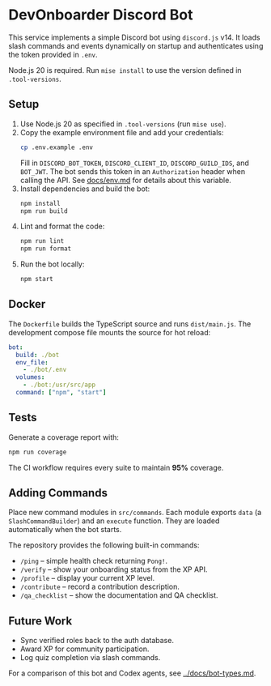 # DevOnboarder Discord Bot

This service implements a simple Discord bot using `discord.js` v14.
It loads slash commands and events dynamically on startup and authenticates
using the token provided in `.env`.

Node.js 20 is required. Run `mise install` to use the version defined in `.tool-versions`.
## Setup

1. Use Node.js 20 as specified in `.tool-versions` (run `mise use`).
2. Copy the example environment file and add your credentials:
   ```bash
   cp .env.example .env
   ```
   Fill in `DISCORD_BOT_TOKEN`, `DISCORD_CLIENT_ID`, `DISCORD_GUILD_IDS`,
   and `BOT_JWT`. The bot sends this token in an `Authorization` header
   when calling the API. See [docs/env.md](../docs/env.md) for details
   about this variable.
3. Install dependencies and build the bot:
   ```bash
   npm install
   npm run build
   ```
4. Lint and format the code:
   ```bash
   npm run lint
   npm run format
   ```
5. Run the bot locally:
   ```bash
   npm start
   ```

## Docker

The `Dockerfile` builds the TypeScript source and runs `dist/main.js`.
The development compose file mounts the source for hot reload:

```yaml
bot:
  build: ./bot
  env_file:
    - ./bot/.env
  volumes:
    - ./bot:/usr/src/app
  command: ["npm", "start"]
```

## Tests

Generate a coverage report with:

```bash
npm run coverage
```

The CI workflow requires every suite to maintain **95%** coverage.

## Adding Commands

Place new command modules in `src/commands`. Each module exports
`data` (a `SlashCommandBuilder`) and an `execute` function. They are
loaded automatically when the bot starts.

The repository provides the following built-in commands:

- `/ping` – simple health check returning `Pong!`.
- `/verify` – show your onboarding status from the XP API.
- `/profile` – display your current XP level.
- `/contribute` – record a contribution description.
- `/qa_checklist` – show the documentation and QA checklist.

## Future Work

- Sync verified roles back to the auth database.
- Award XP for community participation.
- Log quiz completion via slash commands.

For a comparison of this bot and Codex agents, see [../docs/bot-types.md](../docs/bot-types.md).

